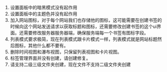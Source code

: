 1. 设置面板中的暗黑模式没有起作用
2. 设置面板中的主题色并没有起作用
3. 加入网站图标，对于每个网站我们也存储他的图标，这可能需要在创建书签的时候向这个网站发送请求以获取标题和图标，还需要修改创建书签的这个ui界面。还需要修改服务器服务器端，确保服务端每一个书签有图标字段。
4. 列表模式要求极简，现在列表模式跟卡片模式一样，列表模式就是网站标题然后图标，其他什么都不要有。
5. 删除时间视图和瀑布视图，只保留列表视图和卡片视图。
6. 标签管理界面并没有创建，请创建修复。
7. 请支持二级三级文件夹创建，现在文件不支持二级文件夹创建